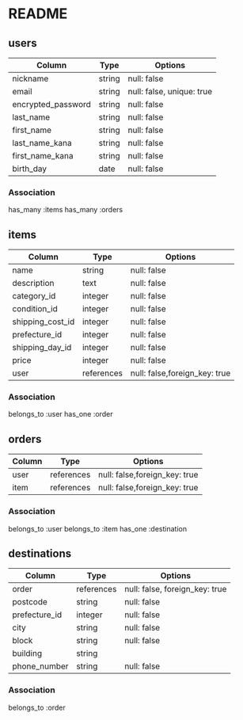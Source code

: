 # README

## users

|Column            |Type  |Options                  |
|------------------|------|-------------------------|
|nickname          |string|null: false              |
|email             |string|null: false, unique: true|
|encrypted_password|string|null: false              |
|last_name         |string|null: false              |
|first_name        |string|null: false              |
|last_name_kana    |string|null: false              |
|first_name_kana   |string|null: false              |
|birth_day         |date  |null: false              |


### Association
has_many :items
has_many :orders


## items

|Column          |Type      |Options                      |
|----------------|----------|-----------------------------|
|name            |string    |null: false                  |
|description     |text      |null: false                  |
|category_id     |integer   |null: false                  |
|condition_id    |integer   |null: false                  |
|shipping_cost_id|integer   |null: false                  |
|prefecture_id   |integer   |null: false                  |
|shipping_day_id |integer   |null: false                  |
|price           |integer   |null: false                  |
|user            |references|null: false,foreign_key: true|

### Association
belongs_to :user
has_one :order


## orders

|Column |Type      |Options                      |
|-------|----------|-----------------------------|
|user   |references|null: false,foreign_key: true|
|item   |references|null: false,foreign_key: true|

### Association
belongs_to :user
belongs_to :item
has_one :destination



## destinations

|Column       |Type      |Options                       |
|-------------|----------|------------------------------|
|order        |references|null: false, foreign_key: true|
|postcode     |string    |null: false
|prefecture_id|integer   |null: false
|city         |string    |null: false
|block        |string    |null: false
|building     |string    |
|phone_number |string    |null: false

### Association
belongs_to :order
